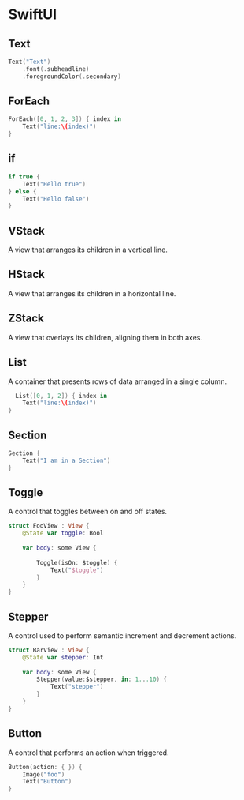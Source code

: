 # SwiftUI

## Text

```swift
Text("Text")
    .font(.subheadline)
    .foregroundColor(.secondary)

```

## ForEach

```swift
ForEach([0, 1, 2, 3]) { index in
    Text("line:\(index)")
}
```

## if

```swift
if true {
    Text("Hello true")
} else {
    Text("Hello false")
}
```

## VStack

A view that arranges its children in a vertical line.

## HStack

A view that arranges its children in a horizontal line.

## ZStack

A view that overlays its children, aligning them in both axes.

## List

 A container that presents rows of data arranged in a single column.

```swift
  List([0, 1, 2]) { index in
    Text("line:\(index)")
}
```

## Section

```swift
Section {
    Text("I am in a Section")
}

```

## Toggle

A control that toggles between on and off states.

```swift
struct FooView : View {
    @State var toggle: Bool
    
    var body: some View {
        
        Toggle(isOn: $toggle) {
            Text("$toggle")
        }
    }
}

```

## Stepper

A control used to perform semantic increment and decrement actions.
```swift
struct BarView : View {
    @State var stepper: Int
    
    var body: some View {
        Stepper(value:$stepper, in: 1...10) {
            Text("stepper")
        }
    }
}

```

## Button

A control that performs an action when triggered.

```swift
Button(action: { }) {
    Image("foo")
    Text("Button")
}

```